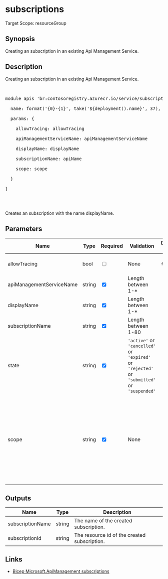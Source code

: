 ﻿# subscriptions

Target Scope: resourceGroup

## Synopsis
Creating an subscription in an existing Api Management Service.

## Description
Creating an subscription in an existing Api Management Service.<br>
<pre><br>
module apis 'br:contosoregistry.azurecr.io/service/subscriptions:latest' = {<br>
  name: format('{0}-{1}', take('${deployment().name}', 37), 'subscriptions')<br>
  params: {<br>
    allowTracing: allowTracing<br>
    apiManagementServiceName: apiManagementServiceName<br>
    displayName: displayName<br>
    subscriptionName: apiName<br>
    scope: scope<br>
  }<br>
}<br>
</pre><br>
<p>Creates an subscription with the name displayName.</p>

## Parameters
| Name | Type | Required | Validation | Default value | Description |
| -- |  -- | -- | -- | -- | -- |
| allowTracing | bool | <input type="checkbox"> | None | <pre>false</pre> | Specifies whether tracing is allowed for the subscription. |
| apiManagementServiceName | string | <input type="checkbox" checked> | Length between 1-* | <pre></pre> | The name of the API Management service. |
| displayName | string | <input type="checkbox" checked> | Length between 1-* | <pre></pre> | The display name of the subscription. |
| subscriptionName | string | <input type="checkbox" checked> | Length between 1-80 | <pre></pre> | The resource name of the subscription. |
| state | string | <input type="checkbox" checked> | `'active'` or `'cancelled'` or `'expired'` or `'rejected'` or `'submitted'` or `'suspended'` | <pre></pre> | The state of the subscription. |
| scope | string | <input type="checkbox" checked> | None | <pre></pre> | The scope of entities this subscription is valid for. This can be a product, an API, or a product API.<br><br>Scope like /products/{productId} or /apis/{apiId}<br><br>When provided '/apis' is used as default scope (all APIs and Products) |

## Outputs
| Name | Type | Description |
| -- |  -- | -- |
| subscriptionName | string | The name of the created subscription. |
| subscriptionId | string | The resource id of the created subscription. |

## Links
- [Bicep Microsoft.ApiManagement subscriptions](https://learn.microsoft.com/en-us/azure/templates/microsoft.apimanagement/2023-05-01-preview/service/subscriptions?pivots=deployment-language-bicep)

